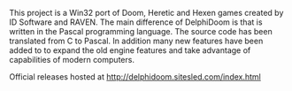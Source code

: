 This project is a Win32 port of Doom, Heretic and Hexen games created by ID Software and RAVEN. The main difference of DelphiDoom is that is written in the Pascal programming language. The source code has been translated from C to Pascal. In addition many new features have been added to to expand the old engine features and take advantage of capabilities of modern computers.

Official releases hosted at http://delphidoom.sitesled.com/index.html